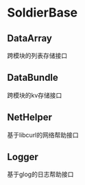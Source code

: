 # SoldierBase
## DataArray
跨模块的列表存储接口
## DataBundle
跨模块的kv存储接口
## NetHelper
基于libcurl的网络帮助接口
## Logger
基于glog的日志帮助接口

